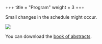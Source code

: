 +++
title = "Program"
weight = 3
+++

Small changes in the schedule might occur.

![](program_v3.png)

You can download the [book of abstracts](NMQC_Abstract_v9.pdf).

